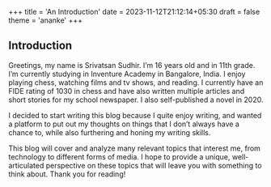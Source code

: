 +++
title = 'An Introduction'
date = 2023-11-12T21:12:14+05:30
draft = false
theme = 'ananke'
+++

## Introduction

Greetings, my name is Srivatsan Sudhir. I’m 16 years old and in  11th grade. I’m currently studying in Inventure Academy in Bangalore, India. I enjoy playing chess, watching films and tv shows, and reading. I currently have an FIDE rating of 1030 in chess and have also written multiple articles and short stories for my school newspaper. I also self-published a novel in 2020.

I decided to start writing this blog because I quite enjoy writing, and wanted a platform to put out my thoughts on things that I don’t always have a chance to, while also furthering and honing my writing skills.

This blog will cover and analyze many relevant topics that interest me, from technology to different forms of media. I hope to provide a unique, well-articulated perspective on these topics that will leave you with something to think about. Thank you for reading! 
